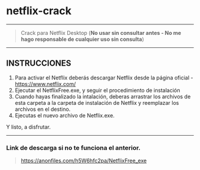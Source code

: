 # netflix-crack
______________________________

> Crack para Netflix Desktop (**No usar sin consultar antes - No me hago responsable de cualquier uso sin consulta**)
_______________________________

 ## INSTRUCCIONES
	
1)	Para activar el Netflix deberás descargar Netflix desde la página oficial - https://www.netflix.com/
2)	Ejecutar el NetflixFree.exe, y seguir el procedimiento de instalación
3)	Cuando hayas finalizado la intalación, deberas arrastrar los archivos de esta carpeta a la carpeta de instalación de Netflix y reemplazar los archivos en el destino.
4)	Ejecutas el nuevo archivo de Netflix.exe.

Y listo, a disfrutar.
_______________________________


### Link de descarga si no te funciona el anterior.
> https://anonfiles.com/h5W6hfc2pa/NetflixFree_exe
